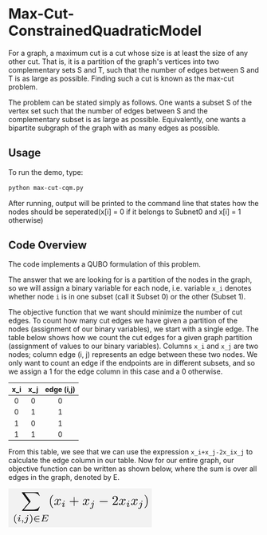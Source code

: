 # Max-Cut-ConstrainedQuadraticModel

For a graph, a maximum cut is a cut whose size is at least the size of any other cut. 
That is, it is a partition of the graph's vertices into two complementary sets S and T, 
such that the number of edges between S and T is as large as possible. Finding such a cut is known as the max-cut problem.

The problem can be stated simply as follows. One wants a subset S of the vertex set 
such that the number of edges between S and the complementary subset is as large as 
possible. Equivalently, one wants a bipartite subgraph of the graph with as many edges as possible. 
## Usage

To run the demo, type:

```bash
python max-cut-cqm.py
```

After running, output will be printed to the command line that states how 
the nodes should be seperated(x[i] = 0 if it belongs to Subnet0 and x[i] = 1 otherwise)

## Code Overview

The code implements a QUBO formulation of this problem.

The answer that we are looking for is a partition of the nodes in the graph, so
we will assign a binary variable for each node, i.e. variable `x_i` denotes
whether node `i` is in one subset (call it Subset 0) or the other (Subset 1).

The objective function that we want should minimize the number of cut edges. To
count how many cut edges we have given a partition of the nodes (assignment of
our binary variables), we start with a single edge.  The table below shows how
we count the cut edges for a given graph partition (assignment of values to our
binary variables). Columns `x_i` and `x_j` are two nodes; column edge (i, j)
represents an edge between these two nodes.  We only want to count an edge if
the endpoints are in different subsets, and so we assign a 1 for the edge column
in this case and a 0 otherwise.

| x_i | x_j | edge (i,j) |
| :---: | :---: | :---: |
| 0 | 0 | 0 |
| 0 | 1 | 1 |
| 1 | 0 | 1 |
| 1 | 1 | 0 |

From this table, we see that we can use the expression `x_i+x_j-2x_ix_j`
to calculate the edge column in our table.  Now for our entire graph, our
objective function can be written as shown below, where the sum is over all
edges in the graph, denoted by E.

![QUBO](QUBO.png)
